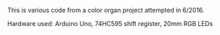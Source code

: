 This is various code from a color organ project attempted in 6/2016. 

Hardware used: Arduino Uno, 74HC595 shift register, 20mm RGB LEDs 
